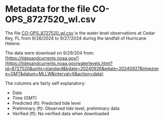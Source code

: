 # Metadata for the file CO-OPS_8727520_wl.csv

The file [CO-OPS_8727520_wl.csv](CO-OPS_8727520_wl.csv) is the water level 
observations at Cedar Key, FL from 9/26/2024 to 9/27/2024 during the landfall
of Hurricane Helene.

The data were download on 9/29/204 from: [https://tidesandcurrents.noaa.gov/](https://tidesandcurrents.noaa.gov/waterlevels.html?id=8727520&units=standard&bdate=20240926&edate=20240927&timezone=GMT&datum=MLLW&interval=6&action=data)

The columns are fairly self explanatory:
* Date
* Time (GMT)
* Predicted (ft): Predicted tide level
* Preliminary (ft): Observed tide level, preliminary data
* Verified (ft): No verified data when downloaded

  
